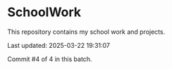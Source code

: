 # SchoolWork

This repository contains my school work and projects.

Last updated: 2025-03-22 19:31:07

Commit #4 of 4 in this batch.